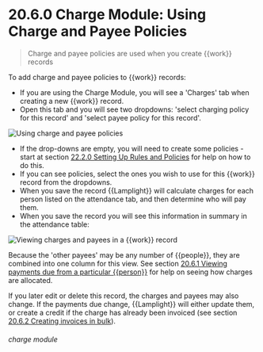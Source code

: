 # 20.6.0 Charge Module: Using Charge and Payee Policies

> Charge and payee policies are used when you create {{work}} records



To add charge and payee policies to {{work}} records:

- If you are using the Charge Module, you will see a 'Charges' tab when creating a new {{work}} record. 
- Open this tab and you will see two dropdowns: 'select charging policy for this record' and 'select payee policy for this record'. 

![Using charge and payee policies](20.6.0a.png)

- If the drop-downs are empty, you will need to create some policies - start at section [22.2.0 Setting Up Rules and Policies](/help/index/p/20.2.0) for help on how to do this. 
- If you can see policies, select the ones you wish to use for this {{work}} record from the dropdowns. 
- When you save the record {{Lamplight}} will calculate charges for each person listed on the attendance tab, and then determine who will pay them. 
- When you save the record you will see this information in summary in the attendance table: 

![Viewing charges and payees in a {{work}} record](20.6.0b.png)

Because the 'other payees' may be any number of {{people}}, they are combined into one column for this view. See section [20.6.1 Viewing payments due from a particular {{person}}](/help/index/p/20.6.1) for help on seeing how charges are allocated. 

If you later edit or delete this record, the charges and payees may also change. If the payments due change, {{Lamplight}} will either update them, or create a credit if the charge has already been invoiced (see section [20.6.2 Creating invoices in bulk](/help/index/p/20.6.2)). 


###### charge module

